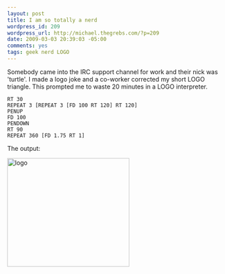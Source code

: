 ```yaml
--- 
layout: post
title: I am so totally a nerd
wordpress_id: 209
wordpress_url: http://michael.thegrebs.com/?p=209
date: 2009-03-03 20:39:03 -05:00
comments: yes
tags: geek nerd LOGO
---
```

Somebody came into the IRC support channel for work and their nick was 'turtle'.  I made a logo joke and a co-worker corrected my short LOGO triangle.  This prompted me to waste 20 minutes in a LOGO interpreter.

```
RT 30
REPEAT 3 [REPEAT 3 [FD 100 RT 120] RT 120]
PENUP
FD 100
PENDOWN
RT 90
REPEAT 360 [FD 1.75 RT 1]
```

The output:

<img src="/assets/2009/logo.png" alt="logo" title="logo" width="282" height="251"> 
